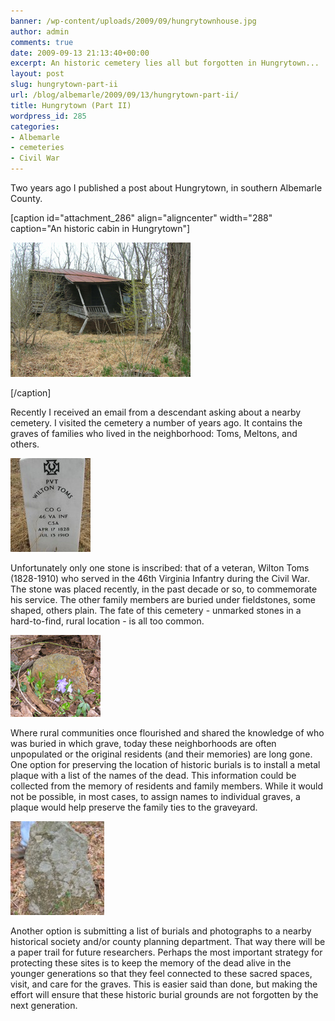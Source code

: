 ```yaml
---
banner: /wp-content/uploads/2009/09/hungrytownhouse.jpg
author: admin
comments: true
date: 2009-09-13 21:13:40+00:00
excerpt: An historic cemetery lies all but forgotten in Hungrytown...
layout: post
slug: hungrytown-part-ii
url: /blog/albemarle/2009/09/13/hungrytown-part-ii/
title: Hungrytown (Part II)
wordpress_id: 285
categories:
- Albemarle
- cemeteries
- Civil War
---
```


Two years ago I published a post about Hungrytown, in southern Albemarle County.

[caption id="attachment_286" align="aligncenter" width="288" caption="An historic cabin in Hungrytown"]

![An historic cabin in Hungrytown](/wp-content/uploads/2009/09/hungrytownhouse.jpg)

[/caption]

Recently I received an email from a descendant asking about a nearby cemetery. I visited the cemetery a number of years ago. It contains the graves of families who lived in the neighborhood: Toms, Meltons, and others. 

![](/wp-content/uploads/2009/09/hungrytowncem4-128x150.jpg)

Unfortunately only one stone is inscribed: that of a veteran, Wilton Toms (1828-1910) who served in the 46th Virginia Infantry during the Civil War. The stone was placed recently, in the past decade or so, to commemorate his service. The other family members are buried under fieldstones, some shaped, others plain. The fate of this cemetery - unmarked stones in a hard-to-find, rural location - is all too common. 

![](/wp-content/uploads/2009/09/hungrytowncem3.jpg)

Where rural communities once flourished and shared the knowledge of who was buried in which grave, today these neighborhoods are often unpopulated or the original residents (and their memories) are long gone. One option for preserving the location of historic burials is to install a metal plaque with a list of the names of the dead. This information could be collected from the memory of residents and family members. While it would not be possible, in most cases, to assign names to individual graves, a plaque would help preserve the family ties to the graveyard. 

![](/wp-content/uploads/2009/09/hungrytowncem1-150x150.jpg)

Another option is submitting a list of burials and photographs to a nearby historical society and/or county planning department. That way there will be a paper trail for future researchers. Perhaps the most important strategy for protecting these sites is to keep the memory of the dead alive in the younger generations so that they feel connected to these sacred spaces, visit, and care for the graves. This is easier said than done, but making the effort will ensure that these historic burial grounds are not forgotten by the next generation.
